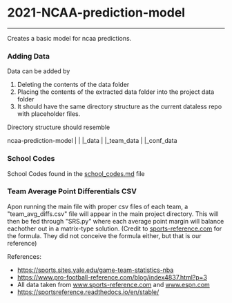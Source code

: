 # 2021-NCAA-prediction-model
---
Creates a basic model for ncaa predictions.

### Adding Data
Data can be added by
1. Deleting the contents of the data folder
2. Placing the contents of the extracted data folder into the project data folder
3. It should have the same directory structure as the current dataless repo with placeholder files.

Directory structure should resemble

ncaa-prediction-model
                 |
                 |
                 |_data
                        |
                        |_team_data
                        |
                        |_conf_data

### School Codes
School Codes found in the [school_codes.md](team_codes.md) file

### Team Average Point Differentials CSV
Apon running the main file with proper csv files of each team, a "team_avg_diffs.csv" file will appear in the main project directory. This will then be fed through "SRS.py" where each average point margin will balance eachother out in a matrix-type solution. (Credit to [sports-reference.com](https://www.pro-football-reference.com/blog/index4837.html?p=3) for the formula. They did not conceive the formula either, but that is our reference)

References:
* https://sports.sites.yale.edu/game-team-statistics-nba
* https://www.pro-football-reference.com/blog/index4837.html?p=3
* All data taken from www.sports-reference.com and www.espn.com
* https://sportsreference.readthedocs.io/en/stable/
